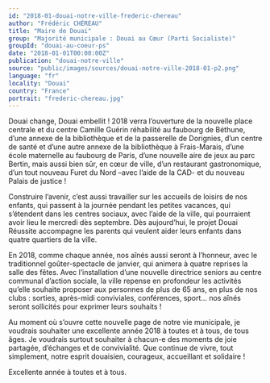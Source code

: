 ```yaml
---
id: "2018-01-douai-notre-ville-frederic-chereau"
author: "Frédéric CHÉREAU"
title: "Maire de Douai"
group: "Majorité municipale : Douai au Cœur (Parti Socialiste)"
groupId: "douai-au-coeur-ps"
date: "2018-01-01T00:00:00Z"
publication: "douai-notre-ville"
source: "public/images/sources/douai-notre-ville-2018-01-p2.png"
language: "fr"
locality: "Douai"
country: "France"
portrait: "frederic-chereau.jpg"
---
```


Douai change, Douai embellit ! 2018 verra l’ouverture de la nouvelle place centrale et du centre Camille Guérin réhabilité au faubourg de Béthune, d’une annexe de la bibliothèque et de la passerelle de Dorignies, d’un centre de santé et d’une autre annexe de la bibliothèque à Frais-Marais, d’une école maternelle au faubourg de Paris, d’une nouvelle aire de jeux au parc Bertin, mais aussi bien sûr, en cœur de ville, d’un restaurant gastronomique, d’un tout nouveau Furet du Nord –avec l’aide de la CAD- et du nouveau Palais de justice !

Construire l’avenir, c’est aussi travailler sur les accueils de loisirs de nos enfants, qui passent à la journée pendant les petites vacances, qui s’étendent dans les centres sociaux, avec l’aide de la ville, qui pourraient avoir lieu le mercredi dès septembre. Dès aujourd’hui, le projet Douai Réussite accompagne les parents qui veulent aider leurs enfants dans quatre quartiers de la ville.

En 2018, comme chaque année, nos aînés aussi seront à l’honneur, avec le traditionnel goûter-spectacle de janvier, qui animera à quatre reprises la salle des fêtes. Avec l’installation d’une nouvelle directrice seniors au centre communal d’action sociale, la ville repense en profondeur les activités qu’elle souhaite proposer aux personnes de plus de 65 ans, en plus de nos clubs : sorties, après-midi conviviales, conférences, sport… nos aînés seront sollicités pour exprimer leurs souhaits !

Au moment où s’ouvre cette nouvelle page de notre vie municipale, je voudrais souhaiter une excellente année 2018 à toutes et à tous, de tous âges. Je voudrais surtout souhaiter à chacun-e des moments de joie partagée, d’échanges et de convivialité. Que continue de vivre, tout simplement, notre esprit douaisien, courageux, accueillant et  solidaire !

Excellente année à toutes et à tous.
